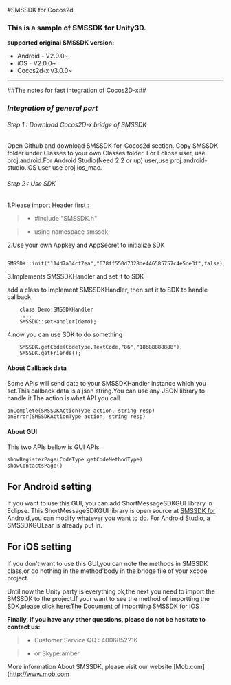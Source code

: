 #SMSSDK for Cocos2d

### This is a sample of SMSSDK for Unity3D.
**supported original SMSSDK version:**

- Android - V2.0.0~
- iOS - V2.0.0~
- Cocos2d-x v3.0.0~

----------------------------------------------------

##The notes for fast integration of Cocos2D-x##

### *Integration of general part*

###### Step 1 : Download Cocos2D-x bridge of SMSSDK

Open Github and download SMSSDK-for-Cocos2d section. Copy SMSSDK folder under Classes to your own Classes folder.
For Eclipse user, use proj.android.For Android Studio(Need 2.2 or up) user,use proj.android-studio.IOS user use proj.ios_mac. 

###### Step 2 : Use SDK

1.Please import Header first :

> * #include "SMSSDK.h"

> * using namespace smssdk;
        
2.Use your own  Appkey and AppSecret to initialize SDK

		SMSSDK::init("114d7a34cf7ea","678ff550d7328de446585757c4e5de3f",false);

3.Implements SMSSDKHandler and set it to SDK

add a class to implement SMSSDKHandler, then set it to SDK to handle callback

        class Demo:SMSSDKHandler
		....
		SMSSDK::setHandler(demo);

4.now you can use SDK to do something

		SMSSDK.getCode(CodeType.TextCode,"86","18688888888");
		SMSSDK.getFriends();

#### About Callback data
Some APIs will send data to your SMSSDKHandler instance which you set.This callback data is a json string.You can use  any JSON library to handle it.The action is what API you call.

	onComplete(SMSSDKActionType action, string resp)
	onError(SMSSDKActionType action, string resp)

#### About GUI

This two APIs bellow is GUI APIs.

	showRegisterPage(CodeType getCodeMethodType)
	showContactsPage()
## For Android setting
If you want to  use this GUI, you can add ShortMessageSDKGUI library in Eclipse. This ShortMessageSDKGUI library is open source at [SMSSDK for Android](https://github.com/MobClub/SMSSDK-for-Android),you can modify whatever you want to do.
For Android Studio, a SMSSDKGUI.aar is already put in.

## For iOS setting
If you don't want to  use this GUI,you can note the methods in SMSSDK class,or do nothing in the method'body in the bridge file of your xcode project.

Until now,the Unity party is everything ok,the next you need to import the SMSSDK to the project.If your want to see the method of importting the SDK,please click here:[The Document of importting SMSSDK for iOS](https://github.com/MobClub/SMSSDK-for-iOS)

**Finally, if you have any other questions, please do not be hesitate to contact us:**

> * Customer Service QQ : 4006852216

> * or Skype:amber

More information About SMSSDK, please visit our website [Mob.com](http://www.mob.com
